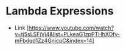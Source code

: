 # Lambda Expressions
- Link [https://www.youtube.com/watch?v=tj5sLSFjVj4&list=PLkeaG1zpPTHhXOfy-mFbdqd1Zz4GnjcpC&index=14]
